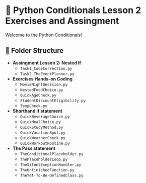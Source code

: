 # 🐍 Python Conditionals Lesson 2 Exercises and Assingment

Welcome to the Python Conditionals! 

## 📂 Folder Structure
- **Assingment Lesson 2: Nested If**
  - `Task1_CodeCorrection.py`
  - `Task2_TheEventPlanner.py`
- **Exercises Hands-on Coding**
  - `MovieNightDecision.py`
  - `NestedFoodChoice.py`
  - `QuickAgeCheck.py`
  - `StudentDiscountEligibility.py`
  - `TempCheck.py`
- **Shorthand if statement**
  - `QuickBeverageChoice.py`
  - `QuickMealChoice.py`
  - `QuickStudyMethod.py`
  - `QuickVacationSpot.py`
  - `QuickWeatherCheck.py`
  - `QuickWorkoutRoutine.py`
- **The Pass statement**
  - `TheConditionalPlaceholder.py`
  - `ThePlaceholderLoop.py`
  - `TheSilentExeptionHandler.py`
  - `TheUnfinishedFunction.py`
  - `TheYet-To-Be-DefinedClass.py`